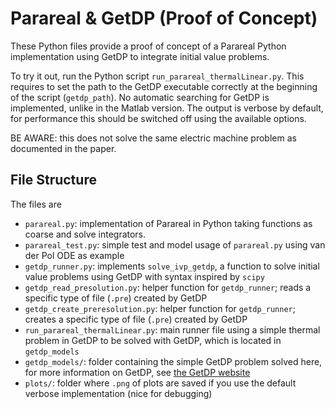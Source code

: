 # Parareal & GetDP (Proof of Concept)

These Python files provide a proof of concept of a Parareal Python implementation using GetDP to integrate initial value problems.

To try it out, run the Python script `run_parareal_thermalLinear.py`. This requires to set the path to the GetDP executable correctly at the beginning of the script (`getdp_path`). No automatic searching for GetDP is implemented, unlike in the Matlab version. The output is verbose by default, for performance this should be switched off using the available options. 

BE AWARE: this does not solve the same electric machine problem as documented in the paper.


## File Structure 

The files are 

- `parareal.py`: implementation of Parareal in Python taking functions as coarse and solve integrators. 
- `parareal_test.py`: simple test and model usage of `parareal.py` using van der Pol ODE as example
- `getdp_runner.py`: implements `solve_ivp_getdp`, a function to solve initial value problems using GetDP with syntax inspired by `scipy`
- `getdp_read_presolution.py`: helper function for `getdp_runner`; reads a specific type of file (`.pre`) created by GetDP 
- `getdp_create_preresolution.py`: helper function for `getdp_runner`; creates a specific type of file (`.pre`) created by GetDP
- `run_parareal_thermalLinear.py`: main runner file using a simple thermal problem in GetDP to be solved with GetDP, which is located in `getdp_models`
- `getdp_models/`: folder containing the simple GetDP problem solved here, for more information on GetDP, see [the GetDP website](https://www.getdp.info)
- `plots/`: folder where `.png` of plots are saved if you use the default verbose implementation (nice for debugging)
